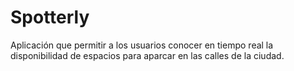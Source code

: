 # Spotterly
Aplicación que permitir a los usuarios conocer en tiempo real la disponibilidad de espacios para aparcar en las calles de la ciudad.
